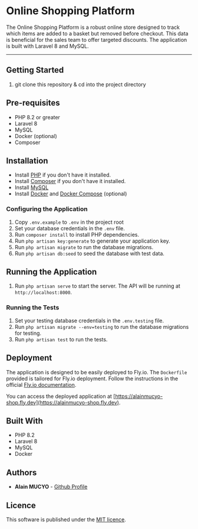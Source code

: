 # Online Shopping Platform

The Online Shopping Platform is a robust online store designed to track which items are added to a basket but removed before checkout. This data is beneficial for the sales team to offer targeted discounts. The application is built with Laravel 8 and MySQL.


---

## Getting Started

1. git clone this repository & cd into the project directory

## Pre-requisites

* PHP 8.2 or greater
* Laravel 8
* MySQL
* Docker (optional)
* Composer

## Installation

* Install [PHP](https://www.php.net/manual/en/install.php) if you don't have it installed.
* Install [Composer](https://getcomposer.org/doc/00-intro.md) if you don't have it installed.
* Install [MySQL](https://dev.mysql.com/doc/mysql-installation-excerpt/5.7/en/)
* Install [Docker](https://docs.docker.com/get-docker/) and [Docker Compose](https://docs.docker.com/compose/install/) (optional)
### Configuring the Application

1. Copy `.env.example` to `.env` in the project root
2. Set your database credentials in the `.env` file.
3. Run `composer install` to install PHP dependencies.
4. Run `php artisan key:generate` to generate your application key.
5. Run `php artisan migrate` to run the database migrations.
6. Run `php artisan db:seed` to seed the database with test data.

## Running the Application

1. Run `php artisan serve` to start the server. The API will be running at `http://localhost:8000`.

### Running the Tests

1. Set your testing database credentials in the `.env.testing` file.
2. Run `php artisan migrate --env=testing` to run the database migrations for testing.
3. Run `php artisan test` to run the tests.
## Deployment

The application is designed to be easily deployed to Fly.io. The `Dockerfile` provided is tailored for Fly.io deployment. Follow the instructions in the official [Fly.io documentation](https://fly.io/docs/getting-started/).

You can access the deployed application at [https://alainmucyo-shop.fly.dev](https://alainmucyo-shop.fly.dev).

## Built With

- PHP 8.2
- Laravel 8
- MySQL
- Docker

## Authors

- **Alain MUCYO** - [Github Profile](https://github.com/alainmucyo)

## Licence

This software is published under the [MIT licence](http://opensource.org/licenses/MIT).
